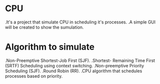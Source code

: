 # CPU

.It's a project that simulate CPU in scheduling it's processes.
.A simple GUI will be created to show the sumulation.

# Algorithm to simulate

.Non-Preemptive Shortest-Job First (SJF).
.Shortest- Remaining Time First (SRTF) Scheduling using context switching.
.Non-preemptive Priority Scheduling (SJF).
.Round Robin (RR).
.CPU algorithm that schedules processes based on priority.


